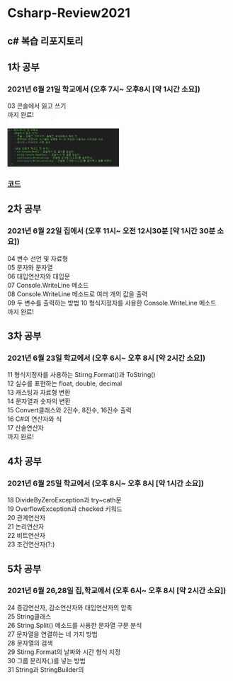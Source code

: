 # Csharp-Review2021
c# 복습 리포지토리   
-------------------------
## 1차 공부   
### 2021년 6월 21일 학교에서 (오후 7시~ 오후8시 [약 1시간 소요]) 
03 콘솔에서 읽고 쓰기  
까지 완료!      
<img src = "https://github.com/hyojin-park24/Csharp-Review2021/blob/main/images/210621.png" width="50%" height="50%">   
### [코드](https://github.com/hyojin-park24/Csharp-Review2021/blob/main/Code/0621/README.md)

## 2차 공부   
### 2021년 6월 22일 집에서 (오후 11시~ 오전 12시30분 [약 1시간 30분 소요])    
04 변수 선언 및 자료형   
05 문자와 문자열   
06 대입연산자와 대입문   
07 Console.WriteLine 메소드   
08 Console.WriteLine 메소드로 여러 개의 값을 출력   
09 두 변수를 출력하는 방법
10 형식지정자를 사용한 Console.WriteLine 메소드  
까지 완료!      

## 3차 공부   
### 2021년 6월 23일 학교에서 (오후 6시~ 오후 8시 [약 2시간 소요])    
11 형식지정자를 사용하는 Stirng.Format()과 ToString()   
12 실수를 표현하는 float, double, decimal   
13 캐스팅과 자료형 변환   
14 문자열과 숫자의 변환   
15 Convert클래스와 2진수, 8진수, 16진수 출력   
16 C#의 연산자와 식   
17 산술연산자   
까지 완료!        

## 4차 공부   
### 2021년 6월 25일 학교에서 (오후 8시~ 오후 8시 [약 1시간 소요])    
18 DivideByZeroException과 try~cath문   
19 OverflowException과 checked 키워드   
20 관계연산자   
21 논리연산자   
22 비트연산자   
23 조건연산자(?:)   

## 5차 공부   
### 2021년 6월 26,28일 집,학교에서 (오후 6시~ 오후 8시 [약 2시간 소요])     
24 증감연산자, 감소연산자와 대입연산자의 압축   
25 String클래스   
26 String.Split() 메소드를 사용한 문자열 구문 분석   
27 문자열을 연결하는 네 가지 방법   
28 문자열의 검색   
29 Stirng.Format의 날짜와 시간 형식 지정   
30 그룹 분리자(,)를 넣는 방법   
31 String과 StringBuilder의 
